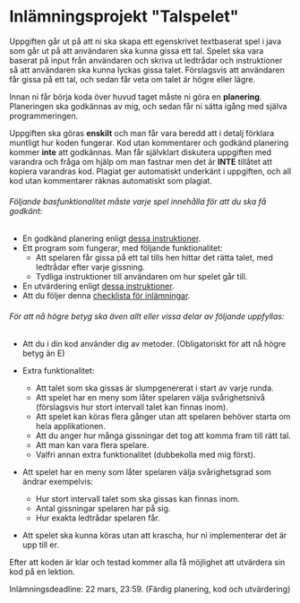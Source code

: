 # Inlämningsprojekt "Talspelet"

Uppgiften går ut på att ni ska skapa ett egenskrivet textbaserat spel i java som går ut på att användaren ska kunna gissa ett tal. Spelet ska vara baserat på input från användaren och skriva ut ledtrådar och instruktioner så att användaren ska kunna lyckas gissa talet. Förslagsvis att användaren får gissa på ett tal, och sedan får veta om talet är högre eller lägre. 

Innan ni får börja koda över huvud taget måste ni göra en **planering**. Planeringen ska godkännas av mig, och sedan får ni sätta igång med själva programmeringen.

Uppgiften ska göras **enskilt** och man får vara beredd att i detalj förklara muntligt hur koden fungerar. Kod utan kommentarer och godkänd planering kommer **inte** att godkännas. Man får självklart diskutera uppgiften med varandra och fråga om hjälp om man fastnar men det är **INTE** tillåtet att kopiera varandras kod. Plagiat ger automatiskt underkänt i uppgiften, och all kod utan kommentarer räknas automatiskt som plagiat.

###### Följande basfunktionalitet måste varje spel innehålla för att du ska få godkänt:

* En godkänd planering enligt [dessa instruktioner](https://github.com/NTI-Kronhus/TE18C-PRRPRR01/tree/master/Heml%C3%A4xor/Inl%C3%A4mningsuppgift%20Talspelet/Planering).
* Ett program som fungerar, med följande funktionalitet:
    * Att spelaren får gissa på ett tal tills hen hittar det rätta talet, med ledtrådar efter varje gissning.
    * Tydliga instruktioner till användaren om hur spelet går till.
* En utvärdering enligt [dessa instruktioner](https://github.com/NTI-Kronhus/TE18C-PRRPRR01/tree/master/Heml%C3%A4xor/Inl%C3%A4mningsuppgift%20Talspelet/Utv%C3%A4rdering).
* Att du följer denna [checklista för inlämningar](https://github.com/NTI-Kronhus/TE18C-PRRPRR01/tree/master/Heml%C3%A4xor/Checklista%20Heml%C3%A4xor).

###### För att nå högre betyg ska även allt eller vissa delar av följande uppfyllas:

* Att du i din kod använder dig av metoder. (Obligatoriskt för att nå högre betyg än E)

* Extra funktionalitet: 
    * Att talet som ska gissas är slumpgenererat i start av varje runda. 
    * Att spelet har en meny som låter spelaren välja svårighetsnivå (förslagsvis hur stort intervall talet kan finnas inom).
    * Att spelet kan köras flera gånger utan att spelaren behöver starta om hela applikationen.
    * Att du anger hur många gissningar det tog att komma fram till rätt tal.
    * Att man kan vara flera spelare.
    * Valfri annan extra funktionalitet (dubbekolla med mig först).

* Att spelet har en meny som låter spelaren välja svårighetsgrad som ändrar exempelvis:
    * Hur stort intervall talet som ska gissas kan finnas inom.
    * Antal gissningar spelaren har på sig.
    * Hur exakta ledtrådar spelaren får.

* Att spelet ska kunna köras utan att krascha, hur ni implementerar det är upp till er.


Efter att koden är klar och testad kommer alla få möjlighet att utvärdera sin kod på en lektion.

Inlämningsdeadline: 22 mars, 23:59. (Färdig planering, kod och utvärdering)